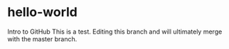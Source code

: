 # hello-world
Intro to GitHub
This is a test.
Editing this branch and will ultimately merge with the master branch.

